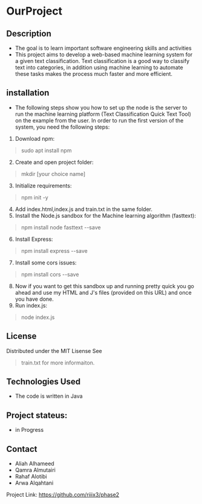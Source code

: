 # OurProject

## Description 
* The goal is to learn important software engineering skills and activities
* This project aims to develop a web-based machine learning system for a given text classification.
Text classification is a good way to classify text into categories, in addition using machine learning to automate these tasks makes the process much faster and more efficient.



## installation
* The following steps show you how to set up the node is the server to run the machine learning platform
 (Text Classification Quick Text Tool) on the example from the user.  In order to run the first version of the system, you need the following steps:
1. Download npm:
>  sudo apt install npm
2. Create and open project folder:
> mkdir [your choice name]
3. Initialize requirements:
> npm init -y 
4. Add index.html,index.js and train.txt in the same folder.
5. Install the Node.js sandbox for the Machine learning algorithm (fasttext):
> npm install node fasttext --save
6. Install Express:
> npm install express --save
7. Install some cors issues:
> npm install cors --save
8. Now if you want to get this sandbox up and running pretty quick you go ahead and use my 
HTML and J's files (provided on this URL) and once you have done. 
9. Run index.js:
> node index.js


## License
Distributed under the MIT Lisense See 
>train.txt
 for more informaiton.


## Technologies Used
* The code is written in Java 

## Project stateus:
* in Progress

## Contact 
* Aliah Alhameed 
* Qamra Almutairi 
* Rahaf Alotibi
* Arwa Alqahtani 

Project Link:
https://github.com/riiix3/phase2


